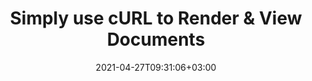 ---
############################# Static ############################
layout: "product"
date: 2021-04-27T09:31:06+03:00
draft: false

product: "Viewer"
product_tag: "viewer"
platform: "cURL"
platform_tag: "curl"

############################# Head ############################
head_title: "Render PDF Word Excel Outlook via cURL | Document Viewer REST API"
head_description: "REST APIs for Documents viewing and rendering via cURL commands. View PDF, images, Microsoft Word, Excel, PPTX, Visio, Project & 50+ file formats."

############################# Header ############################
title: "Simply use cURL to Render & View Documents"
description: "Exposes RESTful APIs to view and render business documents & attachments for supported file formats. Render as PDF, HTML, PNG or JPG image.
‎"
button:
    enable: true

############################# SubMenu ############################
submenu:
    enable: true
    
    left:
        img_alt: "GroupDocs.Viewer for Cloud"
        image: "/sdk/272x272/groupdocs_viewer-for-curl.webp"
        product: "GroupDocs.Viewer"
        platform: "cURL"

    middle:
        button:
            # button loop
            - link: "#overview"
              text: "Overview"

            # button loop
            - link: "#features"
              text: "Features"


            # button loop
            - link: "https://docs.groupdocs.cloud/viewer/release-notes/"
              text: "Release Notes"

            # button loop
            - link: "https://purchase.groupdocs.cloud/pricing"
              text: "Pricing"

    right:
        link_download: "https://groupdocscloud.github.io/"
        link_learn: "https://docs.groupdocs.cloud/viewer/"
        link_buy: "https://purchase.groupdocs.cloud/buy"

############################# Overview ############################
overview:
    enable: true
    content: |
      GroupDocs.Viewer Cloud for cURL allows you to seamlessly enhance your application with the capability to render a number of document formats. The API supports a variety of document formats and allows viewing a specific document in HTML, image, PDF or its original format with the flexibility to render the whole document, page by page or custom range of pages.
    tabs:
      enable: true     
      
      ## TAB ONE ##
      tab_one:
        description: |
          An overview of the main features supported by GroupDocs.Viewer Cloud for cURL.

        left:
          enable: true
          icon: "fa fa-cogs"
          title: "Document Rendering"
          content: |
            * Word, Excel, Powerpoint
            * Visio, Project, Outlook, OneNote
            * OpenDocument
            * Images
            *CAD Drawing Image formats
            * PDF, XPS, Text, Web formats
            * Many more formats
        right:
          enable: true
          icon: "fab fa-html5"
          title: "Overview"
          content: |
            * Rotating, Reordering
            * Watermarking pages
            * Rendering Attachments
      
      ## TAB TWO ##
      tab_two:
        description: |
          GroupDocs.Viewer Cloud for cURL supports a number of document formats.

        left:
          enable: true
          table:
            # table loop
            - title: "Microsoft Office"
              content: |
                * **Word:** DOC, DOCX, DOCM, DOT, DOTX, DOTM
                * **Excel:** XLS, XLSX, XLSM, XLSB, XLTX, XLTM
                * **PowerPoint:**  PPT, PPTX, PPS, PPSX, PPSM, PPTM, POTX, POTM
                * **Visio:** VSD, VSDX, VSDM, VST, VSTX, VSTM, VSS, VSSX, VSSM, VDX, VSX, VTX, VDW
                * **Project:** MPP, MPT
                * **Outlook:** MSG, EML, PST, OST
                * **OneNote:** ONE

            

        right:
          enable: true
          table:
            # table loop
            - title: "Images, Graphics & Diagrams"
              content: |
                * **OpenDocument:** ODT, OTT, ODS, OTS, ODP, OTP, ODG
                * **Fixed Layout:** PDF, XPS
                * **eBook:** EPUB, MOBI
                * **Image Files:** BMP, GIF, ICO, JPG, JPEG, PNG, PSD, SVG, TIF, TIFF, Webp, DjVu, DNG, DCM (DICOM)
                * **JPEG2000:** JP2, J2C, J2K, JPF, JPX, JPM
                * **CAD:** DGN, DWF, DWG, DXF, IFC, STL
                * **Markup:** HTML, MHT, MHTML, XML
                * **Metafile:** WMF, EMF, CGM
                * **Apple Mail:** EMLX
                * **PostScript:** PS, EPS
                * **Other:** RTF, TXT, TEX, CSV, TSV, PCL
                
      ## TAB THREE ##
      tab_three:
        description: |
          GroupDocs.Viewer Cloud for cURL - some of the supported languages and platforms.
        
        left:
          enable: true
          table:
            # table loop
            - icon: "fab fa-windows"
              title: "Operating Systems"
              content: |
                * Microsoft Windows Desktop
                * Microsoft Windows Server
                * Linux
                * MacOS

            # table loop
            - icon: "fas fa-code"
              title: "Supported Frameworks"
              content: |
                * Java 7 (1.7) and above

        right:
          enable: true
          table:
            # table loop
            - icon: "fas fa-cogs"
              title: "Development Environments"
              content: |
                * NetBeans
                * IntelliJ IDEA
                * Eclipse
            # table loop
            - icon: "fas fa-tools"
              title: "Build Automation Tool"
              content: |
                * Maven

############################# Features ############################
features:
    enable: true
    title: "Advanced Document Viewer REST API Features"

    feature:
      # feature loop
      - icon: "fab fa-html5"
        content: "Render documents as HTML5"

      # feature loop
      - icon: "fas fa-images"
        content: "Render documents as Image"

      # feature loop
      - icon: "fas fa-file-alt"
        content: "Rotate, reorder & watermark pages"
      
      # feature loop
      - icon: "fas fa-file-pdf"
        content: "Render documents as PDF"

      # feature loop
      - icon: "fas fa-paperclip"
        content: "Render document attachments"

      # feature loop
      - icon: "fas fa-lock"
        content: "APIs are secured and require authentication"

     

      

    more_feature:
      # more_feature_loop
      - title: "Quick and Reliable Request and Response"
        content: |
          The cloud based viewer API provides you all the supported file formats along with file extensions in a well formatted JSON response with just a few lines of code.
          Get Supported File Formats - cURL
          
          ```shell
          curl -X GET "https://api.groupdocs.cloud/v2.0/viewer/formats" \
          -H "accept: application/json" \
          -H "authorization: Bearer xxxxxxxxxx"
          ```
      # more_feature_loop
      - title: "Get Started with Document Viewing REST API"
        content: "It is easy to get started with GroupDocs.Viewer Cloud as there is nothing to install. Simply create an account at GroupDocs Cloud and get your application information. Once you have the App SID & key, you are ready to give the GroupDocs.Viewer Cloud REST API a try with any language - on any platform."

      # more_feature_loop
      - title: "Flexible Rendering of Documents"
        content: "GroupDocs.Viewer Cloud is a powerful document viewer REST API that allows you to display over 50 document formats in your applications. It allows document rendering for the whole document, page by page or custom range of pages."
       
       # more_feature_loop
      - title: "Language, Platform & Storage Independence"
        content: "GroupDocs.Viewer Cloud can not only be used with any language or platform which supports HTTP requests and responses, but it can also be used with many third party cloud storage providers including Amazon S3, Google Cloud, Google Drive and DropBox."

        # more_feature_loop
      - title: "Security and Authentication"
        content: "The GroupDocs.Viewer Cloud API is secured and requires authentication. Users need to register at GroupDocs Cloud and get their app access key ID and app secret access key. Authenticated requests require a signature and AppSID query parameters or OAuth 2.0 authorization header."


        # more_feature_loop
      - title: "API Explorer"
        content: "The easiest way to try out GroupDocs.Viewer Cloud API right away in your browser is by using GroupDocs for Cloud Web API explorer, which is a collection of Swagger documentation for the GroupDocs Cloud APIs. It also provides testing and interactivity to our API endpoint documentation."

############################# Support ############################
support:
    enable: true

############################# Solutions ############################
solutions:
    enable: true
    title: "GroupDocs.Viewer Cloud also offers individual document rendering SDKs for other popular languages as listed below:"

    solution:
        # solution loop
        - img_alt: "GroupDocs.Viewer Cloud SDK for cURL"
          image: "/sdk/272x272/groupdocs_viewer-for-curl.webp"
          product: "GroupDocs.Viewer"
          platform: "cURL"
          link: "/viewer/curl/"

        # solution loop
        - img_alt: "GroupDocs.Viewer Cloud SDK for .NET"
          image: "/sdk/272x272/groupdocs_viewer-for-net.webp"
          product: "GroupDocs.Viewer"
          platform: ".NET"
          link: "/viewer/net/"

        # solution loop
        - img_alt: "GroupDocs.Viewer Cloud SDK for Java"
          image: "/sdk/272x272/groupdocs_viewer-for-java.webp"
          product: "GroupDocs.Viewer"
          platform: "Java"
          link: "/viewer/java/"

        # solution loop
        - img_alt: "GroupDocs.Viewer Cloud SDK for PHP"
          image: "/sdk/272x272/groupdocs_viewer-for-php.webp"
          product: "GroupDocs.Viewer"
          platform: "PHP"
          link: "/viewer/php/"

        # solution loop
        - img_alt: "GroupDocs.Viewer Cloud SDK for Python"
          image: "/sdk/272x272/groupdocs_viewer-for-python.webp"
          product: "GroupDocs.Viewer"
          platform: "Python"
          link: "/viewer/python/"

        # solution loop
        - img_alt: "GroupDocs.Viewer Cloud SDK for Ruby"
          image: "/sdk/272x272/groupdocs_viewer-for-ruby.webp"
          product: "GroupDocs.Viewer"
          platform: "Ruby"
          link: "/viewer/ruby/"

        # solution loop
        - img_alt: "GroupDocs.Viewer Cloud SDK for Node.js"
          image: "/sdk/272x272/groupdocs_viewer-for-node.webp"
          product: "GroupDocs.Viewer"
          platform: "Node.js"
          link: "/viewer/nodejs/"

        # solution loop
        - img_alt: "GroupDocs.Viewer Cloud SDK for Android"
          image: "/sdk/272x272/groupdocs_viewer-for-android.webp"
          product: "GroupDocs.Viewer"
          platform: "Android"
          link: "/viewer/android/"
    

############################# Back to top ###############################
back_to_top:
  enable: true
---